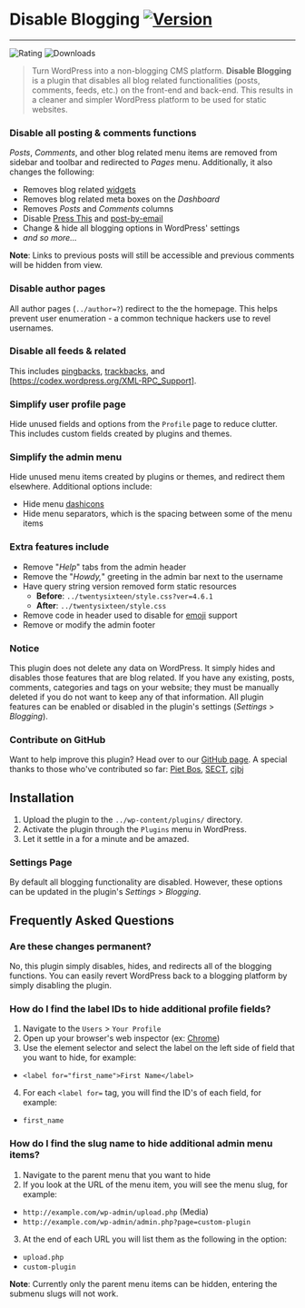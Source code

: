 # Disable Blogging [![Version](https://img.shields.io/wordpress/plugin/v/disable-blogging.svg?style=flat-square)](https://wordpress.org/plugins/disable-blogging/)
---
![Rating](https://img.shields.io/wordpress/plugin/r/disable-blogging.svg?style=flat-square) ![Downloads](https://img.shields.io/wordpress/plugin/dt/disable-blogging.svg?style=flat-square)

> Turn WordPress into a non-blogging CMS platform. **Disable Blogging** is a plugin that disables all blog related functionalities (posts, comments, feeds, etc.) on the front-end and back-end. This results in a cleaner and simpler WordPress platform to be used for static websites.

### Disable all posting & comments functions 
*Posts*, *Comments*, and other blog related menu items are removed from sidebar and toolbar and redirected to *Pages* menu. Additionally, it also changes the following:
* Removes blog related [widgets](https://codex.wordpress.org/WordPress_Widgets)
* Removes blog related meta boxes on the *Dashboard*
* Removes *Posts* and *Comments* columns
* Disable [Press This](https://codex.wordpress.org/Press_This) and [post-by-email](https://codex.wordpress.org/Post_to_your_blog_using_email)
* Change & hide all blogging options in WordPress' settings
* *and so more...*

**Note**: Links to previous posts will still be accessible and previous comments will be hidden from view.

### Disable author pages 
All author pages (`../author=?`) redirect to the the homepage. This helps prevent user enumeration - a common technique hackers use to revel usernames.

### Disable all feeds & related 
This includes [pingbacks](https://codex.wordpress.org/Glossary#Pingback), [trackbacks](https://codex.wordpress.org/Glossary#Trackback), and [https://codex.wordpress.org/XML-RPC_Support].

### Simplify user profile page 
Hide unused fields and options from the `Profile` page to reduce clutter. This includes custom fields created by plugins and themes.

### Simplify the admin menu 
Hide unused menu items created by plugins or themes, and redirect them elsewhere. Additional options include:
* Hide menu [dashicons](https://developer.wordpress.org/resource/dashicons)
* Hide menu separators, which is the spacing between some of the menu items

### Extra features include 
* Remove "*Help*" tabs from the admin header
* Remove the "*Howdy,*" greeting in the admin bar next to the username
* Have query string version removed form static resources
  * **Before**: `../twentysixteen/style.css?ver=4.6.1`
  * **After**: `../twentysixteen/style.css`
* Remove code in header used to disable for [emoji](https://codex.wordpress.org/Emoji) support
* Remove or modify the admin footer

### Notice 
This plugin does not delete any data on WordPress. It simply hides and disables those features that are blog related. If you have any existing, posts, comments, categories and tags on your website; they must be manually deleted if you do not want to keep any of that information. All plugin features can be enabled or disabled in the plugin's settings (*Settings* > *Blogging*).

### Contribute on GitHub 
Want to help improve this plugin? Head over to our [GitHub page](https://github.com/factmaven/disable-blogging). A special thanks to those who've contributed so far: [Piet Bos](https://github.com/senlin), [SECT](https://github.com/sectsect), [cjbj](https://wordpress.org/support/profile/cjbj)

## Installation 
1. Upload the plugin to the `../wp-content/plugins/` directory.
1. Activate the plugin through the `Plugins` menu in WordPress.
1. Let it settle in a for a minute and be amazed.

### Settings Page 
By default all blogging functionality are disabled. However, these options can be updated in the plugin's *Settings* > *Blogging*.

## Frequently Asked Questions 
### Are these changes permanent? 
No, this plugin simply disables, hides, and redirects all of the blogging functions. You can easily revert WordPress back to a blogging platform by simply disabling the plugin.

### How do I find the label IDs to hide additional profile fields? 
1. Navigate to the `Users` > `Your Profile`
1. Open up your browser's web inspector (ex: [Chrome](https://developer.chrome.com/devtools))
1. Use the element selector and select the label on the left side of field that you want to hide, for example:
  * `<label for="first_name">First Name</label>`
4. For each `<label for=` tag, you will find the ID's of each field, for example:
  * `first_name`

### How do I find the slug name to hide additional admin menu items? 
1. Navigate to the parent menu that you want to hide
1. If you look at the URL of the menu item, you will see the menu slug, for example:
  * `http://example.com/wp-admin/upload.php` (Media)
  * `http://example.com/wp-admin/admin.php?page=custom-plugin`
3. At the end of each URL you will list them as the following in the option:
  * `upload.php`
  * `custom-plugin`

**Note**: Currently only the parent menu items can be hidden, entering the submenu slugs will not work.